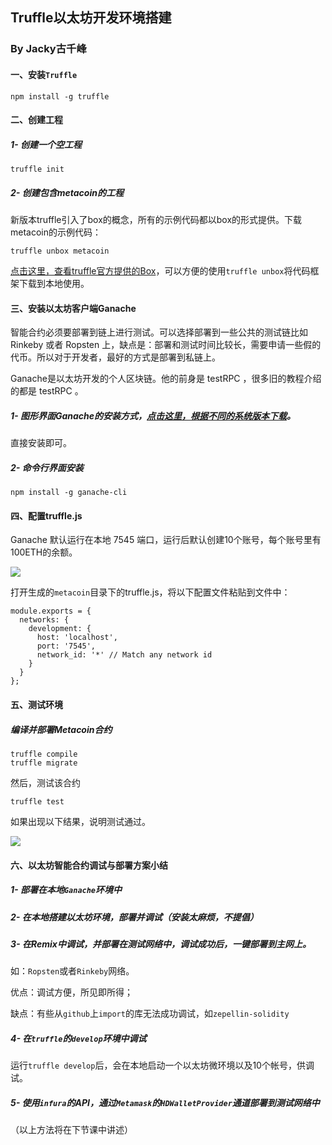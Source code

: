 ## Truffle以太坊开发环境搭建
### By Jacky古千峰

#### 一、安装`Truffle`
```
npm install -g truffle
```

#### 二、创建工程
##### 1- 创建一个空工程
```
truffle init
```

##### 2- 创建包含metacoin的工程
新版本truffle引入了box的概念，所有的示例代码都以box的形式提供。下载metacoin的示例代码：

```
truffle unbox metacoin
```
[点击这里，查看truffle官方提供的Box](https://truffleframework.com/boxes)，可以方便的使用`truffle unbox`将代码框架下载到本地使用。

#### 三、安装以太坊客户端Ganache
智能合约必须要部署到链上进行测试。可以选择部署到一些公共的测试链比如 Rinkeby 或者 Ropsten 上，缺点是：部署和测试时间比较长，需要申请一些假的代币。所以对于开发者，最好的方式是部署到私链上。

Ganache是​​以太坊开发的个人区块链。他的前身是 testRPC ，很多旧的教程介绍的都是 testRPC 。

##### 1- 图形界面Ganache的安装方式，[点击这里，根据不同的系统版本下载](https://github.com/trufflesuite/ganache/releases)。

直接安装即可。

##### 2- 命令行界面安装
```
npm install -g ganache-cli  
```

#### 四、配置truffle.js
Ganache 默认运行在本地 7545 端口，运行后默认创建10个账号，每个账号里有100ETH的余额。

![](http://images.laidingyi.com/18-8-7/24473863.jpg)

打开生成的`metacoin`目录下的truffle.js，将以下配置文件粘贴到文件中：

```
module.exports = {
  networks: {
    development: {
      host: 'localhost',
      port: '7545',
      network_id: '*' // Match any network id
    }
  }
};
```

#### 五、测试环境
##### 编译并部署Metacoin合约
```
truffle compile  
truffle migrate
```

然后，测试该合约
```
truffle test
```

如果出现以下结果，说明测试通过。

![](http://images.laidingyi.com/18-8-7/97919844.jpg)

#### 六、以太坊智能合约调试与部署方案小结

##### 1- 部署在本地`Ganache`环境中

##### 2- 在本地搭建以太坊环境，部署并调试（安装太麻烦，不提倡）

##### 3- 在Remix中调试，并部署在测试网络中，调试成功后，一键部署到主网上。

如：`Ropsten`或者`Rinkeby`网络。

优点：调试方便，所见即所得；

缺点：有些从`github`上`import`的库无法成功调试，如`zepellin-solidity`

##### 4- 在`truffle`的`develop`环境中调试

运行`truffle develop`后，会在本地启动一个以太坊微环境以及10个帐号，供调试。

##### 5- 使用`infura`的API，通过`Metamask`的`HDWalletProvider`通道部署到测试网络中

（以上方法将在下节课中讲述）
